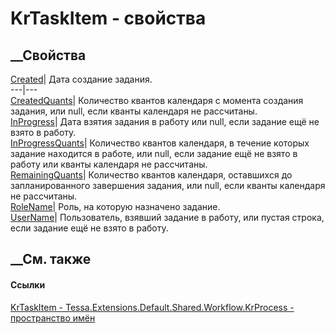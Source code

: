 # KrTaskItem - свойства
##  __Свойства
[Created](P_Tessa_Extensions_Default_Shared_Workflow_KrProcess_KrTaskItem_Created.htm)|
Дата создание задания.  
---|---  
[CreatedQuants](P_Tessa_Extensions_Default_Shared_Workflow_KrProcess_KrTaskItem_CreatedQuants.htm)|
Количество квантов календаря с момента создания задания, или null, если кванты
календаря не рассчитаны.  
[InProgress](P_Tessa_Extensions_Default_Shared_Workflow_KrProcess_KrTaskItem_InProgress.htm)|
Дата взятия задания в работу или null, если задание ещё не взято в работу.  
[InProgressQuants](P_Tessa_Extensions_Default_Shared_Workflow_KrProcess_KrTaskItem_InProgressQuants.htm)|
Количество квантов календаря, в течение которых задание находится в работе,
или null, если задание ещё не взято в работу или кванты календаря не
рассчитаны.  
[RemainingQuants](P_Tessa_Extensions_Default_Shared_Workflow_KrProcess_KrTaskItem_RemainingQuants.htm)|
Количество квантов календаря, оставшихся до запланированного завершения
задания, или null, если кванты календаря не рассчитаны.  
[RoleName](P_Tessa_Extensions_Default_Shared_Workflow_KrProcess_KrTaskItem_RoleName.htm)|
Роль, на которую назначено задание.  
[UserName](P_Tessa_Extensions_Default_Shared_Workflow_KrProcess_KrTaskItem_UserName.htm)|
Пользователь, взявший задание в работу, или пустая строка, если задание ещё не
взято в работу.  
## __См. также
#### Ссылки
[KrTaskItem -
](T_Tessa_Extensions_Default_Shared_Workflow_KrProcess_KrTaskItem.htm)
[Tessa.Extensions.Default.Shared.Workflow.KrProcess - пространство
имён](N_Tessa_Extensions_Default_Shared_Workflow_KrProcess.htm)
